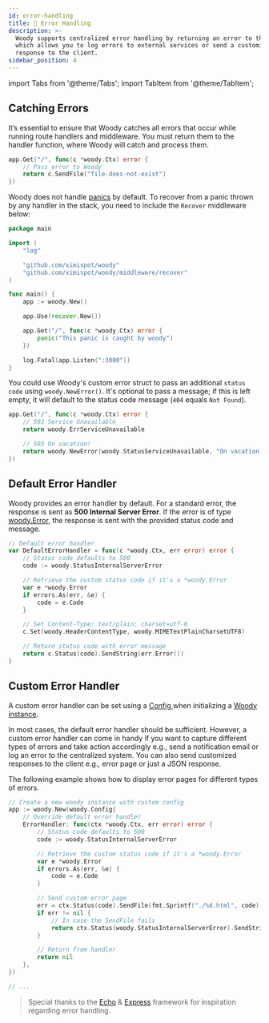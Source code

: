```yaml
---
id: error-handling
title: 🐛 Error Handling
description: >-
  Woody supports centralized error handling by returning an error to the handler
  which allows you to log errors to external services or send a customized HTTP
  response to the client.
sidebar_position: 4
---
```


import Tabs from '@theme/Tabs';
import TabItem from '@theme/TabItem';

## Catching Errors

It’s essential to ensure that Woody catches all errors that occur while running route handlers and middleware. You must return them to the handler function, where Woody will catch and process them.

<Tabs>
<TabItem value="example" label="Example">

```go
app.Get("/", func(c *woody.Ctx) error {
    // Pass error to Woody
    return c.SendFile("file-does-not-exist")
})
```
</TabItem>
</Tabs>

Woody does not handle [panics](https://go.dev/blog/defer-panic-and-recover) by default. To recover from a panic thrown by any handler in the stack, you need to include the `Recover` middleware below:

```go title="Example"
package main

import (
    "log"

    "github.com/ximispot/woody"
    "github.com/ximispot/woody/middleware/recover"
)

func main() {
    app := woody.New()

    app.Use(recover.New())

    app.Get("/", func(c *woody.Ctx) error {
        panic("This panic is caught by woody")
    })

    log.Fatal(app.Listen(":3000"))
}
```

You could use Woody's custom error struct to pass an additional `status code` using `woody.NewError()`. It's optional to pass a message; if this is left empty, it will default to the status code message \(`404` equals `Not Found`\).

```go title="Example"
app.Get("/", func(c *woody.Ctx) error {
    // 503 Service Unavailable
    return woody.ErrServiceUnavailable

    // 503 On vacation!
    return woody.NewError(woody.StatusServiceUnavailable, "On vacation!")
})
```

## Default Error Handler

Woody provides an error handler by default. For a standard error, the response is sent as **500 Internal Server Error**. If the error is of type [woody.Error](https://godoc.org/github.com/ximispot/woody#Error), the response is sent with the provided status code and message.

```go title="Example"
// Default error handler
var DefaultErrorHandler = func(c *woody.Ctx, err error) error {
    // Status code defaults to 500
    code := woody.StatusInternalServerError

    // Retrieve the custom status code if it's a *woody.Error
    var e *woody.Error
    if errors.As(err, &e) {
        code = e.Code
    }

    // Set Content-Type: text/plain; charset=utf-8
    c.Set(woody.HeaderContentType, woody.MIMETextPlainCharsetUTF8)

    // Return status code with error message
    return c.Status(code).SendString(err.Error())
}
```

## Custom Error Handler

A custom error handler can be set using a [Config ](../api/woody.md#config)when initializing a [Woody instance](../api/woody.md#new).

In most cases, the default error handler should be sufficient. However, a custom error handler can come in handy if you want to capture different types of errors and take action accordingly e.g., send a notification email or log an error to the centralized system. You can also send customized responses to the client e.g., error page or just a JSON response.

The following example shows how to display error pages for different types of errors.

```go title="Example"
// Create a new woody instance with custom config
app := woody.New(woody.Config{
    // Override default error handler
    ErrorHandler: func(ctx *woody.Ctx, err error) error {
        // Status code defaults to 500
        code := woody.StatusInternalServerError

        // Retrieve the custom status code if it's a *woody.Error
        var e *woody.Error
        if errors.As(err, &e) {
            code = e.Code
        }

        // Send custom error page
        err = ctx.Status(code).SendFile(fmt.Sprintf("./%d.html", code))
        if err != nil {
            // In case the SendFile fails
            return ctx.Status(woody.StatusInternalServerError).SendString("Internal Server Error")
        }

        // Return from handler
        return nil
    },
})

// ...
```

> Special thanks to the [Echo](https://echo.labstack.com/) & [Express](https://expressjs.com/) framework for inspiration regarding error handling.
